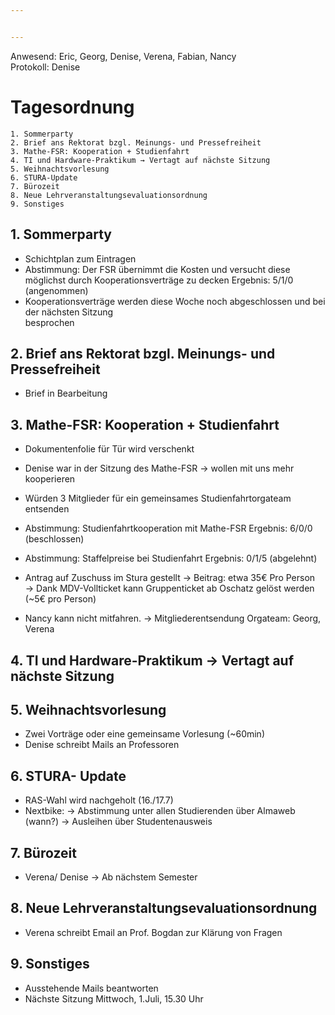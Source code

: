 ```yaml
---


---
```


Anwesend: Eric, Georg, Denise, Verena, Fabian, Nancy     
Protokoll: Denise

# Tagesordnung
    1. Sommerparty
    2. Brief ans Rektorat bzgl. Meinungs- und Pressefreiheit
    3. Mathe-FSR: Kooperation + Studienfahrt
    4. TI und Hardware-Praktikum → Vertagt auf nächste Sitzung
    5. Weihnachtsvorlesung
    6. STURA-Update
    7. Bürozeit
    8. Neue Lehrveranstaltungsevaluationsordnung
    9. Sonstiges

## 1. Sommerparty

* Schichtplan zum Eintragen
* Abstimmung: Der FSR übernimmt die Kosten und versucht diese möglichst durch Kooperationsverträge zu decken
  Ergebnis: 5/1/0 (angenommen)
* Kooperationsverträge werden diese Woche noch abgeschlossen und bei der nächsten Sitzung           
  besprochen


## 2. Brief ans Rektorat bzgl. Meinungs- und Pressefreiheit

* Brief in Bearbeitung


## 3. Mathe-FSR: Kooperation + Studienfahrt

* Dokumentenfolie für Tür wird verschenkt
* Denise war in der Sitzung des Mathe-FSR 
→ wollen mit uns mehr kooperieren
* Würden 3 Mitglieder für ein gemeinsames Studienfahrtorgateam entsenden
* Abstimmung: Studienfahrtkooperation mit Mathe-FSR
   Ergebnis: 6/0/0 (beschlossen)

* Abstimmung: Staffelpreise bei Studienfahrt
  Ergebnis:  0/1/5 (abgelehnt)

* Antrag auf Zuschuss im Stura gestellt 
→ Beitrag: etwa 35€ Pro Person
→ Dank MDV-Vollticket kann Gruppenticket ab Oschatz gelöst werden (~5€ pro Person)

* Nancy kann nicht mitfahren.
 → Mitgliederentsendung Orgateam: Georg, Verena


## 4. TI und Hardware-Praktikum → Vertagt auf nächste Sitzung

## 5. Weihnachtsvorlesung

* Zwei Vorträge oder eine gemeinsame Vorlesung (~60min)
* Denise schreibt Mails an Professoren


## 6. STURA- Update

* RAS-Wahl wird nachgeholt (16./17.7)
* Nextbike:
→ Abstimmung unter allen Studierenden über Almaweb (wann?)
→ Ausleihen über Studentenausweis


## 7. Bürozeit

* Verena/ Denise 
→ Ab nächstem Semester


## 8. Neue Lehrveranstaltungsevaluationsordnung

* Verena schreibt Email an Prof. Bogdan zur Klärung von Fragen


## 9. Sonstiges
* Ausstehende Mails beantworten
* Nächste Sitzung Mittwoch, 1.Juli, 15.30 Uhr
